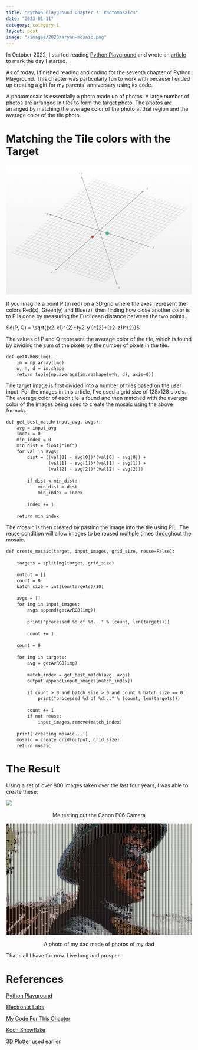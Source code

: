 ```yaml
---
title: "Python Playground Chapter 7: Photomosaics"
date: "2023-01-11"
category: category-1
layout: post
image: "/images/2023/aryan-mosaic.png"
---
```


In October 2022, I started reading [Python Playground](https://nostarch.com/pythonplayground) and wrote an [article](https://aryanaut.github.io/blog/starting-python-p/) to mark the day I started. 

As of today, I finished reading and coding for the seventh chapter of Python Playground. This chapter was particularly fun to work with because I ended up creating a gift for my parents' anniversary using its code.

A photomosaic is essentially a photo made up of photos. A large number of photos are arranged in tiles to form the target photo. The photos are arranged by matching the average color of the photo at that region and the average color of the tile photo. 

# Matching the Tile colors with the Target

<span class="image fit"><img src="/images/2023/3d-1.png"></span>

If you imagine a point P (in red) on a 3D grid where the axes represent the colors Red(x), Green(y) and Blue(z), then finding how close another color is to P is done by measuring the Euclidean distance between the two points. 

$d(P, Q) = \sqrt{(x2-x1)^{2}+(y2-y1)^{2}+(z2-z1)^{2}}$

The values of P and Q represent the average color of the tile, which is found by dividing the sum of the pixels by the number of pixels in the tile. 

```
def getAvRGB(img):
    im = np.array(img)
    w, h, d = im.shape
    return tuple(np.average(im.reshape(w*h, d), axis=0))
```

The target image is first divided into a number of tiles based on the user input. For the images in this article, I've used a grid size of 128x128 pixels. The average color of each tile is found and then matched with the average color of the images being used to create the mosaic using the above formula.

```
def get_best_match(input_avg, avgs):
    avg = input_avg
    index = 0
    min_index = 0
    min_dist = float("inf")
    for val in avgs:
        dist = ((val[0] - avg[0])*(val[0] - avg[0]) +
                (val[1] - avg[1])*(val[1] - avg[1]) +
                (val[2] - avg[2])*(val[2] - avg[2]))

        if dist < min_dist:
            min_dist = dist
            min_index = index

        index += 1

    return min_index
```

The mosaic is then created by pasting the image into the tile using PIL. The reuse condition will allow images to be reused multiple times throughout the mosaic. 

```
def create_mosaic(target, input_images, grid_size, reuse=False):

    targets = splitImg(target, grid_size)

    output = []
    count = 0
    batch_size = int(len(targets)/10)

    avgs = []
    for img in input_images:
        avgs.append(getAvRGB(img))

        print("processed %d of %d..." % (count, len(targets)))

        count += 1

    count = 0

    for img in targets:
        avg = getAvRGB(img)

        match_index = get_best_match(avg, avgs)
        output.append(input_images[match_index])

        if count > 0 and batch_size > 0 and count % batch_size == 0:
            print("processed %d of %d..." % (count, len(targets)))

        count += 1
        if not reuse:
            input_images.remove(match_index)

    print('creating mosaic...')
    mosaic = create_grid(output, grid_size)
    return mosaic
```

# The Result

Using a set of over 800 images taken over the last four years, I was able to create these:

<span class="image fit"><img src="/images/2023/aryan-mosaic.png"></span>

<p align="center">
Me testing out the Canon E06 Camera
</p>

<span class="image fit"><img src="/images/2023/appa-mosaic.png"></span>

<p align="center">
A photo of my dad made of photos of my dad
</p>

That's all I have for now. Live long and prosper.

# References

[Python Playground](https://nostarch.com/pythonplayground)

[Electronut Labs](https://electronut.in/)

[My Code For This Chapter](https://github.com/Aryanaut/pythonplaygroundproblems/tree/main/chapter_4)

[Koch Snowflake](https://mathworld.wolfram.com/KochSnowflake.html)

[3D Plotter used earlier](https://technology.cpm.org/general/3dgraph/)